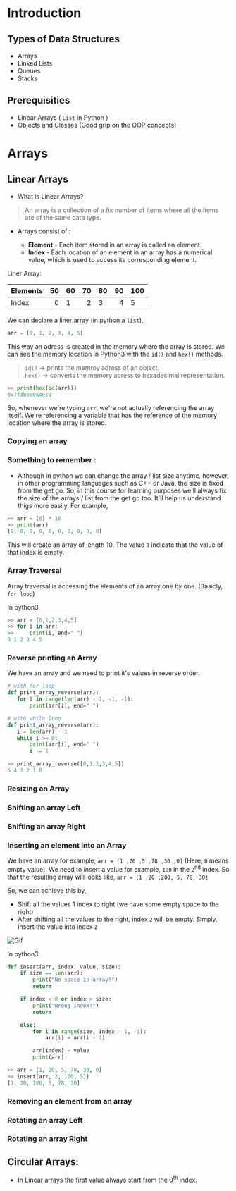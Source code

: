 # Introduction
## Types of Data Structures

* Arrays
* Linked Lists
* Queues
* Stacks

## Prerequisities
* Linear Arrays ( `List` in Python )
* Objects and Classes (Good grip on the OOP concepts)

# Arrays

## Linear Arrays

* What is Linear Arrays?
> An array is a collection of a fix number of items where all the items are of the same data type.

* Arrays consist of :

    * **Element** - Each item stored in an array is called an element.
    * **Index** - Each location of an element in an array has a numerical value, which is used to access its corresponding element.

Liner Array:

Elements | 50 | 60 | 70 | 80 | 90 | 100 |
| :---|---: | :---|---: | :---|---: | :---
Index | 0 | 1 | 2 | 3 | 4 | 5 | 

We can declare a liner array (in python a `list`),
```py
arr = [0, 1, 2, 3, 4, 5]
```
This way an adress is created in the memory where the array is stored. We can see the memory location in Python3 with the `id()` and `hex()` methods.

> `id()` -> prints the memroy adress of an object.  
> `hex()` -> converts the memory adress to hexadecimal representation.

```py
>> print(hex(id(arr)))
0x7f3bec064ec0
```
So, whenever we're typing `arr`, we're not actually referencing the array itself. We're referencing a variable that has the reference of the memory location where the array is stored. 

### Copying an array

### Something to remember :
* Although in python we can change the array / list size anytime, however, in other programming languages such as C++ or Java, the size is fixed from the get go. So, in this course for learning purposes we'll always fix the size of the arrays / list from the get go too. It'll help us understand thigs more easily. For example,

```py
>> arr = [0] * 10
>> print(arr)
[0, 0, 0, 0, 0, 0, 0, 0, 0, 0]
```
This will create an array of length 10. The value `0` indicate that the value of that index is empty.

### Array Traversal
Array traversal is accessing the elements of an array one by one. (Basicly, `for loop`)

In python3,
```py
>> arr = [0,1,2,3,4,5]
>> for i in arr:
>>     print(i, end=" ")
0 1 2 3 4 5
```
### Reverse printing an Array
We have an array and we need to print it's values in reverse order.

```py
# with for loop
def print_array_reverse(arr):
   for i in range(len(arr) - 1, -1, -1):
       print(arr[i], end=" ")

# with while loop
def print_array_reverse(arr):
   i = len(arr) - 1
   while i >= 0:
       print(arr[i], end=" ")
       i -= 1

>> print_array_reverse([0,1,2,3,4,5])
5 4 3 2 1 0
```
### Resizing an Array

### Shifting an array Left
### Shifting an array Right
### Inserting an element into an Array
We have an array for example, `arr = [1 ,20 ,5 ,78 ,30 ,0]` (Here, `0` means empty value). We need to insert a value for example, `100` in the `2`<sup>nd</sup> index. So that the resulting array will looks like,
`arr = [1 ,20 ,200, 5, 78, 30]`

So, we can achieve this by,
* Shift all the values 1 index to right (we have some empty space to the right)
* After shifting all the values to the right, index `2` will be empty. Simply, insert the value into index `2`

![Gif](https://media.giphy.com/media/aJg1xxk4TR3Csvp9St/giphy.gif)

In python3,

```py
def insert(arr, index, value, size):
    if size == len(arr):
        print("No space in array!")
        return

    if index < 0 or index > size:
        print("Wrong Index!")
        return

    else:
        for i in range(size, index - 1, -1):
            arr[i] = arr[i - 1]

        arr[index] = value
        print(arr)

>> arr = [1, 20, 5, 78, 30, 0]
>> insert(arr, 2, 100, 5))
[1, 20, 100, 5, 78, 30]
```
### Removing an element from an array
### Rotating an array Left
### Rotating an array Right

## Circular Arrays:

* In Linear arrays the first value always start from the 0<sup>th</sup> index.